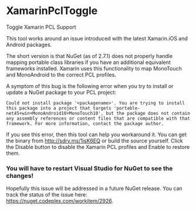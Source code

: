 XamarinPclToggle
================

Toggle Xamarin PCL Support

This tool works around an issue introduced with the latest Xamarin.iOS and Android packages.

The short version is that NuGet (as of 2.7.1) does not properly handle mapping portable
class libraries if you have an additional equivalent frameworks installed. Xamarin uses 
this functionality to map MonoTouch and MonoAndroid to the correct PCL profiles.

A symptom of this bug is the following error when you try to install or update a NuGet 
package to your PCL project:

```
Could not install package '<packagename>'. You are trying to install this package into a project that targets 'portable-net45+win+MonoAndroid10+MonoTouch10', but the package does not contain any assembly references or content files that are compatible with that framework. For more information, contact the package author.
```

If you see this error, then this tool can help you workaround it. You can get the binary from http://sdrv.ms/1isK6EQ
or build the source yourself. Click the Disable button to disable the Xamarin PCL profiles and Enable to restore them.

### You will have to restart Visual Studio for NuGet to see the changes!

Hopefully this issue will be addressed in a future NuGet release. You can track
the status of the issue here: https://nuget.codeplex.com/workitem/2926.